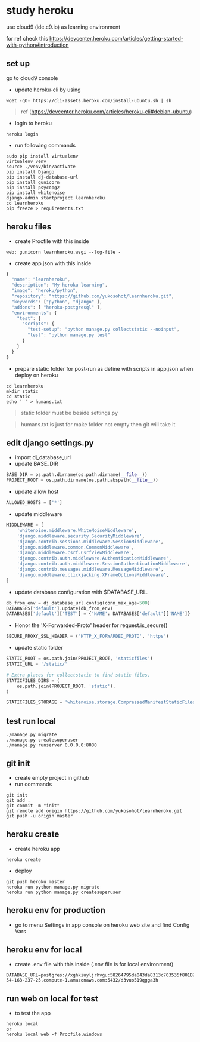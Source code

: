 # study heroku
use cloud9 (ide.c9.io) as learning environment

for ref check this https://devcenter.heroku.com/articles/getting-started-with-python#introduction
## set up
go to cloud9 console
* update heroku-cli by using
```
wget -qO- https://cli-assets.heroku.com/install-ubuntu.sh | sh
```
> ref (https://devcenter.heroku.com/articles/heroku-cli#debian-ubuntu)
* login to heroku
```
heroku login
```
* run following commands
```
sudo pip install virtualenv
virtualenv venv
source ./venv/bin/activate
pip install Django
pip install dj-database-url
pip install gunicorn
pip install psycopg2
pip install whitenoise
django-admin startproject learnheroku
cd learnheroku
pip freeze > requirements.txt
```
## heroku files
* create Procfile with this inside
```
web: gunicorn learnheroku.wsgi --log-file -
```
* create app.json with this inside
```javascript
{
  "name": "learnheroku",
  "description": "My heroku learning",
  "image": "heroku/python",
  "repository": "https://github.com/yukosohot/learnheroku.git",
  "keywords": ["python", "django" ],
  "addons": [ "heroku-postgresql" ],
  "environments": {
    "test": {
      "scripts": {
        "test-setup": "python manage.py collectstatic --noinput",
        "test": "python manage.py test"
      }
    }
  }
}
```
* prepare static folder for post-run as define with scripts in app.json when deploy on heroku
```
cd learnheroku
mkdir static
cd static
echo ' ' > humans.txt
```
> static folder must be beside settings.py

> humans.txt is just for make folder not empty then git will take it
## edit django settings.py
* import dj_database_url
* update BASE_DIR
```python
BASE_DIR = os.path.dirname(os.path.dirname(__file__))
PROJECT_ROOT = os.path.dirname(os.path.abspath(__file__))
```
* update allow host
```python
ALLOWED_HOSTS = ['*']
```
* update middleware
```python
MIDDLEWARE = [
    'whitenoise.middleware.WhiteNoiseMiddleware',
    'django.middleware.security.SecurityMiddleware',
    'django.contrib.sessions.middleware.SessionMiddleware',
    'django.middleware.common.CommonMiddleware',
    'django.middleware.csrf.CsrfViewMiddleware',
    'django.contrib.auth.middleware.AuthenticationMiddleware',
    'django.contrib.auth.middleware.SessionAuthenticationMiddleware',
    'django.contrib.messages.middleware.MessageMiddleware',
    'django.middleware.clickjacking.XFrameOptionsMiddleware',
]
```
* update database configuration with $DATABASE_URL.
```python
db_from_env = dj_database_url.config(conn_max_age=500)
DATABASES['default'].update(db_from_env)
DATABASES['default']['TEST'] = {'NAME': DATABASES['default']['NAME']}
```
* Honor the 'X-Forwarded-Proto' header for request.is_secure()
```python
SECURE_PROXY_SSL_HEADER = ('HTTP_X_FORWARDED_PROTO', 'https')
```
* update static folder
```python
STATIC_ROOT = os.path.join(PROJECT_ROOT, 'staticfiles')
STATIC_URL = '/static/'

# Extra places for collectstatic to find static files.
STATICFILES_DIRS = (
    os.path.join(PROJECT_ROOT, 'static'),
)

STATICFILES_STORAGE = 'whitenoise.storage.CompressedManifestStaticFilesStorage'
```
## test run local
```
./manage.py migrate
./manage.py createsuperuser
./manage.py runserver 0.0.0.0:8080
```
## git init
* create empty project in github
* run commands
```
git init
git add .
git commit -m "init"
git remote add origin https://github.com/yukosohot/learnheroku.git
git push -u origin master
```
## heroku create
* create heroku app
```
heroku create
```
* deploy
```
git push heroku master
heroku run python manage.py migrate
heroku run python manage.py createsuperuser
```
## heroku env for production
* go to menu Settings in app console on heroku web site and find Config Vars
## heroku env for local
* create .env file with this inside (.env file is for local environment)
```
DATABASE_URL=postgres://xghkiuyljrhvgu:58264795da043da8313c703535f80182470bb27408d32c2637cf158f58121a1f@ec2-54-163-237-25.compute-1.amazonaws.com:5432/d3vuo519qgga3h
```
## run web on local for test
* to test the app
```
heroku local
or
heroku local web -f Procfile.windows
```

